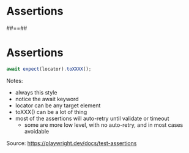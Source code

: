 <!-- .slide: class="transition" -->

# Assertions

##==##

<!-- .slide: class="with-code" -->

# Assertions

```TypeScript
await expect(locator).toXXXX();
```
<!-- .element: class="big-code" -->

Notes:
- always this style
- notice the await keyword
- locator can be any target element
- toXXX() can be a lot of thing
- most of the assertions will auto-retry until validate or timeout
  - some are more low level, with no auto-retry, and in most cases avoidable

Source: https://playwright.dev/docs/test-assertions
